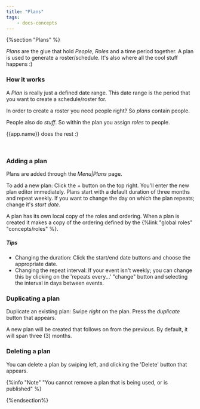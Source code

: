 ```yaml
---
title: "Plans"
tags: 
    - docs-concepts
---
```

{%section "Plans" %}

*Plans* are the glue that hold *People*, *Roles* and a time period together. A plan is used to generate a roster/schedule. It's also where all the cool stuff happens :)

### How it works

A *Plan* is really just a defined date range. This date range is the period that you want to create a schedule/roster for.

In order to create a roster you need people right? So *plans* contain people.

People also do *stuff*. So within the plan you assign *roles* to people.

{{app.name}} does the rest :)

<br/>

### Adding a plan

Plans are added through the *Menu|Plans* page. 

To add a new plan: Click the + button on the top right. You'll enter the new plan editor immediately. Plans start with a default duration of three months and repeat weekly.  If you want to change the day on which the plan repeats; change it's *start date*.

A plan has its own local copy of the roles and ordering. When a plan is created it makes a copy of the ordering defined by the {%link "global roles" "concepts/roles" %}.

##### Tips


- Changing the duration: Click the start/end date buttons and choose the appropriate date.
- Changing the repeat interval: If your event isn't weekly; you can change this by clicking on the 'repeats every...' "change" button and selecting the interval in days between events. 

### Duplicating a plan

Duplicate an existing plan: Swipe *right* on the plan. Press the *duplicate* button that appears.

A new plan will be created that follows on from the previous. By default, it will span three (3) months.


### Deleting a plan

You can delete a plan by swiping left, and clicking the 'Delete' button that appears.

{%info "Note" "You cannot remove a plan that is being used, or is published" %}

{%endsection%}
